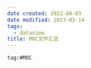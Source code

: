 ```yaml
---
date created: 2022-08-03
date modified: 2023-03-14
tags:
  - dataview
title: MOC文件汇总
---
```


```query
tag:#MOC
```
